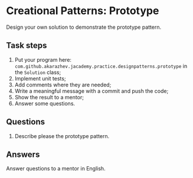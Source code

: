 # Creational Patterns: Prototype

Design your own solution to demonstrate the prototype pattern.

## Task steps

1. Put your program here: `com.github.akarazhev.jacademy.practice.designpatterns.prototype` in the `Solution` class;
2. Implement unit tests;
3. Add comments where they are needed;
4. Write a meaningful message with a commit and push the code;
5. Show the result to a mentor;
6. Answer some questions.

## Questions

1. Describe please the prototype pattern.

## Answers

Answer questions to a mentor in English.